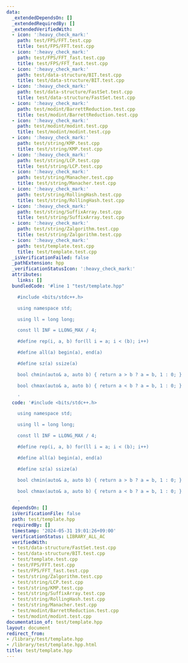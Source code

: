 ```yaml
---
data:
  _extendedDependsOn: []
  _extendedRequiredBy: []
  _extendedVerifiedWith:
  - icon: ':heavy_check_mark:'
    path: test/FPS/FFT.test.cpp
    title: test/FPS/FFT.test.cpp
  - icon: ':heavy_check_mark:'
    path: test/FPS/FFT_fast.test.cpp
    title: test/FPS/FFT_fast.test.cpp
  - icon: ':heavy_check_mark:'
    path: test/data-structure/BIT.test.cpp
    title: test/data-structure/BIT.test.cpp
  - icon: ':heavy_check_mark:'
    path: test/data-structure/FastSet.test.cpp
    title: test/data-structure/FastSet.test.cpp
  - icon: ':heavy_check_mark:'
    path: test/modint/BarrettReduction.test.cpp
    title: test/modint/BarrettReduction.test.cpp
  - icon: ':heavy_check_mark:'
    path: test/modint/modint.test.cpp
    title: test/modint/modint.test.cpp
  - icon: ':heavy_check_mark:'
    path: test/string/KMP.test.cpp
    title: test/string/KMP.test.cpp
  - icon: ':heavy_check_mark:'
    path: test/string/LCP.test.cpp
    title: test/string/LCP.test.cpp
  - icon: ':heavy_check_mark:'
    path: test/string/Manacher.test.cpp
    title: test/string/Manacher.test.cpp
  - icon: ':heavy_check_mark:'
    path: test/string/RollingHash.test.cpp
    title: test/string/RollingHash.test.cpp
  - icon: ':heavy_check_mark:'
    path: test/string/SuffixArray.test.cpp
    title: test/string/SuffixArray.test.cpp
  - icon: ':heavy_check_mark:'
    path: test/string/Zalgorithm.test.cpp
    title: test/string/Zalgorithm.test.cpp
  - icon: ':heavy_check_mark:'
    path: test/template.test.cpp
    title: test/template.test.cpp
  _isVerificationFailed: false
  _pathExtension: hpp
  _verificationStatusIcon: ':heavy_check_mark:'
  attributes:
    links: []
  bundledCode: '#line 1 "test/template.hpp"

    #include <bits/stdc++.h>

    using namespace std;

    using ll = long long;

    const ll INF = LLONG_MAX / 4;

    #define rep(i, a, b) for(ll i = a; i < (b); i++)

    #define all(a) begin(a), end(a)

    #define sz(a) ssize(a)

    bool chmin(auto& a, auto b) { return a > b ? a = b, 1 : 0; }

    bool chmax(auto& a, auto b) { return a < b ? a = b, 1 : 0; }

    '
  code: '#include <bits/stdc++.h>

    using namespace std;

    using ll = long long;

    const ll INF = LLONG_MAX / 4;

    #define rep(i, a, b) for(ll i = a; i < (b); i++)

    #define all(a) begin(a), end(a)

    #define sz(a) ssize(a)

    bool chmin(auto& a, auto b) { return a > b ? a = b, 1 : 0; }

    bool chmax(auto& a, auto b) { return a < b ? a = b, 1 : 0; }

    '
  dependsOn: []
  isVerificationFile: false
  path: test/template.hpp
  requiredBy: []
  timestamp: '2024-05-31 19:01:26+09:00'
  verificationStatus: LIBRARY_ALL_AC
  verifiedWith:
  - test/data-structure/FastSet.test.cpp
  - test/data-structure/BIT.test.cpp
  - test/template.test.cpp
  - test/FPS/FFT.test.cpp
  - test/FPS/FFT_fast.test.cpp
  - test/string/Zalgorithm.test.cpp
  - test/string/LCP.test.cpp
  - test/string/KMP.test.cpp
  - test/string/SuffixArray.test.cpp
  - test/string/RollingHash.test.cpp
  - test/string/Manacher.test.cpp
  - test/modint/BarrettReduction.test.cpp
  - test/modint/modint.test.cpp
documentation_of: test/template.hpp
layout: document
redirect_from:
- /library/test/template.hpp
- /library/test/template.hpp.html
title: test/template.hpp
---
```

